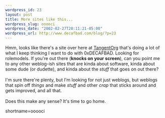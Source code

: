 ```yaml
--- 
wordpress_id: 23
layout: post
title: More sites like this...
wordpress_slug: ooooci
wordpress_date: "2002-02-27T20:11:21-05:00"
wordpress_url: http://www.decafbad.com/blog/?p=23
---
```

Hmm, looks like there's a site over here at <a href="http://software.tangent.org/">TangentOrg</a> that's doing a lot of what I keep thinking I want to do with 0xDECAFBAD.  Looking for rolemodels.  If you're out there (<strong>knocks on your screen</strong>), can you point me to any other weblog-ish sites that are kinda about software, kinda about some dude (or dudette), and kinda about the <i>stuff</i> that goes on out there?
<br /><br />
I'm sure there're plenty, but I'm looking for not just weblogs, but weblogs that spin off <i>things</i> and make <i>stuff</i> and other <i>crap</i> that sticks around and gets improved, and all that.
<br /><br />
Does this make any sense?  It's time to go home.
<!--more-->
shortname=ooooci
